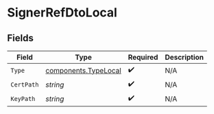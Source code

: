 # SignerRefDtoLocal


## Fields

| Field                                                        | Type                                                         | Required                                                     | Description                                                  |
| ------------------------------------------------------------ | ------------------------------------------------------------ | ------------------------------------------------------------ | ------------------------------------------------------------ |
| `Type`                                                       | [components.TypeLocal](../../models/components/typelocal.md) | :heavy_check_mark:                                           | N/A                                                          |
| `CertPath`                                                   | *string*                                                     | :heavy_check_mark:                                           | N/A                                                          |
| `KeyPath`                                                    | *string*                                                     | :heavy_check_mark:                                           | N/A                                                          |